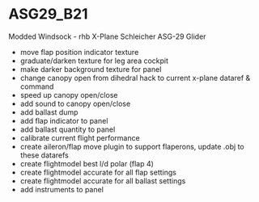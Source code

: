 # ASG29_B21

Modded Windsock - rhb X-Plane Schleicher ASG-29 Glider

* move flap position indicator texture
* graduate/darken texture for leg area cockpit
* make darker background texture for panel
* change canopy open from dihedral hack to current x-plane dataref & command
* speed up canopy open/close
* add sound to canopy open/close
* add ballast dump
* add flap indicator to panel
* add ballast quantity to panel
* calibrate current flight performance
* create aileron/flap move plugin to support flaperons, update .obj to these datarefs
* create flightmodel best l/d polar (flap 4)
* create flightmodel accurate for all flap settings
* create flightmodel accurate for all ballast settings
* add instruments to panel
